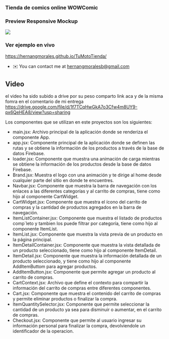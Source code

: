 ### Tienda de comics online WOWComic



### Preview Responsive Mockup
![](https://github.com/HernanGmorales/WowComic/blob/master/Preview.png)

### Ver ejemplo en vivo

https://hernangmorales.github.io/TuMotoTienda/

* ✉️  You can contact me at [hernangmoralesb@gmail.com](mailto:hernangmoralesb@gmail.com)

## Video

el video ha sido subido a drive por su peso comparto link aca y de la misma fomra en el comentario de mi entrega
https://drive.google.com/file/d/1f7TCqHwGkA7o3Cfw4m8UY9-px6QeHEA8/view?usp=sharing

Los componentes que se utilizan en este proyectos son los siguientes:

- main.jsx: Archivo principal de la aplicación donde se renderiza el componente App.
- app.jsx: Componente principal de la aplicación donde se definen las rutas y se obtiene la información de los productos a través de la base de datos Firebase.
- loader.jsx: Componente que muestra una animación de carga mientras se obtiene la información de los productos desde la base de datos Firebase.
- Brand.jsx: Muestra el logo con una animación y te dirige al home desde cualquier parte del sitio en donde te encuentres.
- Navbar.jsx: Componente que muestra la barra de navegación con los enlaces a las diferentes categorías y al carrito de compras, tiene como hijo al componente CartWidget.
- CartWidget.jsx: Componente que muestra el ícono del carrito de compras y la cantidad de productos agregados en la barra de navegación.
- ItemListContainer.jsx: Componente que muestra el listado de productos comp´leto y tambien los puede filtrar por categoría, tiene como hijo al componente ItemList.
- ItemList.jsx: Componente que muestra la vista previa de un producto en la página principal.
- ItemDetailContainer.jsx: Componente que muestra la vista detallada de un producto seleccionado, tiene como hijo al componente ItemDetail.
- ItemDetail.jsx: Componente que muestra la información detallada de un producto seleccionado, y tiene como hijo al componente AddItemButtom para agregar productos.
- AddItemButton.jsx: Componente que permite agregar un producto al carrito de compras.
- CartContext.jsx: Archivo que define el contexto para compartir la información del carrito de compras entre diferentes componentes.
- Cart.jsx: Componente que muestra el contenido del carrito de compras y permite eliminar productos o finalizar la compra.
- ItemQuantitySelector.jsx: Componente que permite seleccionar la cantidad de un producto ya sea para disminuir o aumentar, en el carrito de compras.
- Checkout.jsx: Componente que permite al usuario ingresar su información personal para finalizar la compra, devolviendole un identificador de la operacion.

